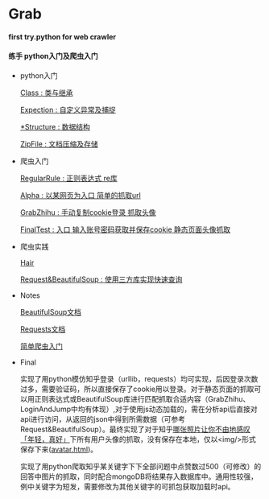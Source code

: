 # Grab
#### first try.python for web crawler

#### 练手  python入门及爬虫入门

* python入门

  [Class : 类与继承](https://github.com/oo1993448102/Grab/blob/master/Class.py)

  [Expection : 自定义异常及捕捉](https://github.com/oo1993448102/Grab/blob/master/Expection.py)

  [*Structure : 数据结构](https://github.com/oo1993448102/Grab/blob/master/Structure.py)
  
  [ZipFile : 文档压缩及存储 ](https://github.com/oo1993448102/Grab/blob/master/ZipFile.py)

* 爬虫入门
  
  [RegularRule : 正则表达式 re库](https://github.com/oo1993448102/Grab/blob/master/RegularRule.py)
  
  [Alpha : 以某网页为入口 简单的抓取url](https://github.com/oo1993448102/Grab/blob/master/Alpha.py)
  
  [GrabZhihu : 手动复制cookie登录 抓取头像](https://github.com/oo1993448102/Grab/blob/master/GrabZhiHu.py)
  
  [FinalTest : 入口 输入账号密码获取并保存cookie 静态页面头像抓取](https://github.com/oo1993448102/Grab/blob/master/FinalTest.py)
    
 * 爬虫实践
 
    [Hair](https://github.com/oo1993448102/Grab/blob/master/Hair.py)
    
    [Request&BeautifulSoup : 使用三方库实现快速查询](https://github.com/oo1993448102/Grab/blob/master/Requests%26BeautifulSoup.py)
    
  
 
 * Notes
  
   [BeautifulSoup文档](https://www.crummy.com/software/BeautifulSoup/bs3/documentation.zh.html)
  
    [Requests文档](http://docs.python-requests.org/en/latest/user/quickstart/#make-a-request)
  
    [简单爬虫入门](http://jecvay.com/2015/02/python3-web-bug-series5.html)
    
* Final  

  实现了用python模仿知乎登录（urllib，requests）均可实现，后因登录次数过多，需要验证码，所以直接保存了cookie用以登录。对于静态页面的抓取可以用正则表达式或BeautifulSoup库进行匹配抓取合适内容（GrabZhihu、LoginAndJump中均有体现）,对于使用js动态加载的，需在分析api后直接对api进行访问，从返回的json中得到所需数据（可参考Request&BeautifulSoup）。最终实现了对于知乎[哪张照片让你不由地感叹「年轻，真好」](https://www.zhihu.com/question/35913647)下所有用户头像的抓取，没有保存在本地，仅以\<img/>形式保存下来([avatar.html](https://github.com/oo1993448102/Grab/blob/master/avatar.html))。
  
  实现了用python爬取知乎某关键字下下全部问题中点赞数过500（可修改）的回答中图片的抓取，同时配合mongoDB将结果存入数据库中。通用性较强，例中关键字为短发，需要修改为其他关键字的可抓包获取加载时api。
  
      

